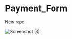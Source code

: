 # Payment_Form
New repo

![Screenshot (3)](https://user-images.githubusercontent.com/118586185/219430476-3a30361f-fbaa-423d-9e8b-65d1ff2ce609.png)
